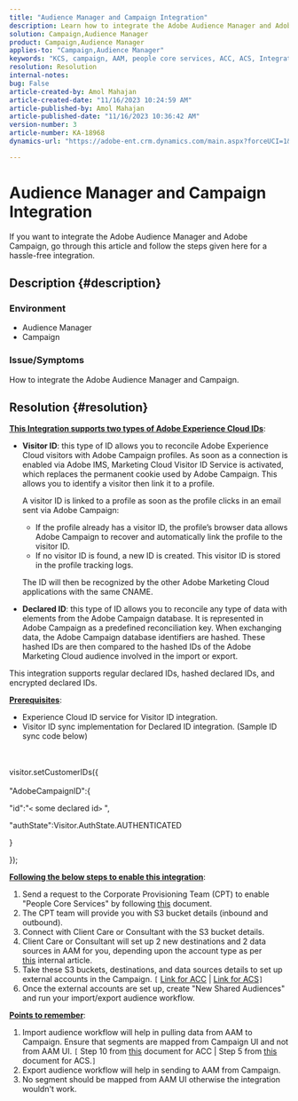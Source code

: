 ```yaml
---
title: "Audience Manager and Campaign Integration"
description: Learn how to integrate the Adobe Audience Manager and Adobe Campaign.
solution: Campaign,Audience Manager
product: Campaign,Audience Manager
applies-to: "Campaign,Audience Manager"
keywords: "KCS, campaign, AAM, people core services, ACC, ACS, Integration"
resolution: Resolution
internal-notes: 
bug: False
article-created-by: Amol Mahajan
article-created-date: "11/16/2023 10:24:59 AM"
article-published-by: Amol Mahajan
article-published-date: "11/16/2023 10:36:42 AM"
version-number: 3
article-number: KA-18968
dynamics-url: "https://adobe-ent.crm.dynamics.com/main.aspx?forceUCI=1&pagetype=entityrecord&etn=knowledgearticle&id=8e69bb5f-6a84-ee11-8179-6045bd006b4b"

---
```

# Audience Manager and Campaign Integration


If you want to integrate the Adobe Audience Manager and Adobe Campaign, go through this article and follow the steps given here for a hassle-free integration.

## Description {#description}


### <b>Environment</b>

- Audience Manager
- Campaign




### <b>Issue/Symptoms</b>

How to integrate the Adobe Audience Manager and Campaign.


## Resolution {#resolution}




<u><b>This&nbsp;Integration supports two types of Adobe Experience Cloud IDs</b></u>:

- <b>Visitor ID</b>: this type of ID allows you to reconcile Adobe Experience Cloud visitors with Adobe Campaign profiles. As soon as a connection is enabled via Adobe IMS, Marketing Cloud Visitor ID Service is activated, which replaces the permanent cookie used by Adobe Campaign. This allows you to identify a visitor then link it to a profile.

    

    A visitor ID is linked to a profile as soon as the profile clicks in an email sent via Adobe Campaign:

    - If the profile already has a visitor ID, the profile’s browser data allows Adobe Campaign to recover and automatically link the profile to the visitor ID.
    - If no visitor ID is found, a new ID is created. This visitor ID is stored in the profile tracking logs.

    The ID will then be recognized by the other Adobe Marketing Cloud applications with the same CNAME.
- <b>Declared ID</b>: this type of ID allows you to reconcile any type of data with elements from the Adobe Campaign database. It is represented in Adobe Campaign as a predefined reconciliation key. When exchanging data, the Adobe Campaign database identifiers are hashed. These hashed IDs are then compared to the hashed IDs of the Adobe Marketing Cloud audience involved in the import or export.


This integration supports regular declared IDs, hashed declared IDs, and encrypted declared IDs.

<u><b>Prerequisites</b></u>:

- Experience Cloud ID service for Visitor ID integration.
- Visitor ID sync implementation for Declared ID integration. (Sample ID sync code below)​

<br><br>visitor.setCustomerIDs({<br><br>
"AdobeCampaignID":{

"id":"`<` some declared id`>` ",

"authState":Visitor.AuthState.AUTHENTICATED

}

});



<u><b>Following the below steps to enable this integration</b></u>:

1. Send a request to the Corporate Provisioning Team (CPT) to enable "People Core Services" by following [this](https://adobe-ent.crm.dynamics.com/main.aspx?appid=c8f3a4cd-a068-e911-a957-000d3a34e00b&amp;pagetype=entityrecord&amp;etn=knowledgearticle&amp;id=d2a266a4-b3a9-ec11-983f-000d3a349e63) document.
2. The CPT team will provide you with S3 bucket details (inbound and outbound).
3. Connect with Client Care or Consultant with the S3 bucket details.
4. Client Care or Consultant will set up 2 new destinations and 2 data sources in AAM for you, depending upon the account type as per [this](https://wiki.corp.adobe.com/pages/viewpage.action?pageId=1061261145) internal article.
5. Take these S3 buckets, destinations, and data sources details to set up external accounts in the Campaign. `[` [Link for ACC](https://experienceleague.adobe.com/docs/experience-cloud-kcs/kbarticles/KA-16470.html?lang=es-ES) | [Link for ACS](https://experienceleague.adobe.com/docs/campaign-standard/using/integrating-with-adobe-cloud/working-with-campaign-and-audience-manager-or-people-core-service/sharing-audiences-with-audience-manager-or-people-core-service.html?lang=en)`]`
6. Once the external accounts are set up, create "New Shared Audiences" and run your import/export audience workflow.


<u><b>Points to remember</b></u>:

1. Import audience workflow will help in pulling data from AAM to Campaign. Ensure that segments are mapped from Campaign UI and not from AAM UI. `[` Step 10 from [this](https://experienceleague.adobe.com/docs/experience-cloud-kcs/kbarticles/KA-16470.html?lang=es-ES) document for ACC | Step 5 from [this](https://experienceleague.adobe.com/docs/campaign-standard/using/integrating-with-adobe-cloud/working-with-campaign-and-audience-manager-or-people-core-service/sharing-audiences-with-audience-manager-or-people-core-service.html?lang=en) document for ACS.`]`
2. Export audience workflow will help in sending to AAM from Campaign.
3. No segment should be mapped from AAM UI otherwise the integration wouldn't work.



